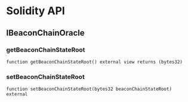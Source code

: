 # Solidity API

## IBeaconChainOracle

### getBeaconChainStateRoot

```solidity
function getBeaconChainStateRoot() external view returns (bytes32)
```

### setBeaconChainStateRoot

```solidity
function setBeaconChainStateRoot(bytes32 beaconChainStateRoot) external
```

